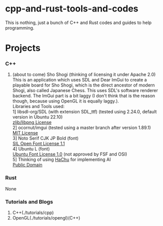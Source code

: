 # cpp-and-rust-tools-and-codes
This is nothing, just a bunch of C++ and Rust codes and guides  to help programming.  
# Projects  
### C++
1. (about to come) Sho Shogi (thinking of licensing it under Apache 2.0)  
This is an application which uses SDL and Dear ImGui to create a playable board for Sho Shogi, which is the direct ancestor of modern Shogi, also called Japanese Chess. This uses SDL's software renderer backend. The ImGui part is a bit laggy (I don't think that is the reason though, because using OpenGL it is equally laggy.).  
Libraries and Tools used:  
1] libsdl-org/SDL (with extension SDL_ttf) (tested using 2.24.0, default version in Ubuntu 22.10)  
[zlib/libpng License](https://opensource.org/licenses/Zlib)  
2] ocornut/imgui (tested using a master branch after version 1.89.1)  
[MIT License](https://opensource.org/licenses/MIT)  
3] Noto Serif CJK JP Bold (font)  
[SIL Open Font License 1.1](https://github.com/googlefonts/noto-cjk/blob/main/Serif/LICENSE)  
4] Ubuntu L (font)  
[Ubuntu Font License 1.0](https://ubuntu.com/legal/font-licence) (not approved by FSF and OSI)  
5] Thinking of using [HaChu](https://sources.debian.org/src/hachu/0.21-29-gdf26f4a-3/) for implementing AI  
[Public Domain](https://sources.debian.org/src/hachu/0.21-29-gdf26f4a-3/debian/copyright/)  
### Rust  
None  
### Tutorials and Blogs  
1. C++(./tutorials/cpp)  
2. OpenGL(./tutorials/opengl)(C++)  
